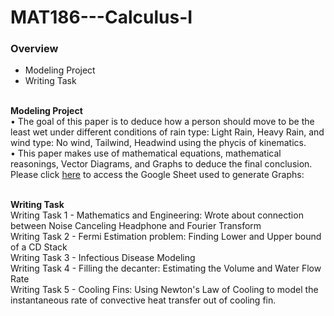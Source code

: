 # MAT186---Calculus-I

### Overview
- Modeling Project
- Writing Task

\
**Modeling Project**\
• The goal of this paper is to deduce how a person should move to be the least wet under different conditions of rain type: Light Rain, Heavy Rain, and wind type: No wind, Tailwind, Headwind using the phycis of kinematics.\
• This paper makes use of mathematical equations, mathematical reasonings, Vector Diagrams, and Graphs to deduce the final conclusion.
Please click [here](https://docs.google.com/spreadsheets/d/1F120sfcCm4gSIyCTpI1aTenhYvA_kivlxJa0i0NFK0Q/edit?usp=sharing) to access the Google Sheet used to generate Graphs:

\
**Writing Task**\
Writing Task 1 - Mathematics and Engineering: Wrote about connection between Noise Canceling Headphone and Fourier Transform\
Writing Task 2 - Fermi Estimation problem: Finding Lower and Upper bound of a CD Stack\
Writing Task 3 - Infectious Disease Modeling\
Writing Task 4 - Filling the decanter: Estimating the Volume and Water Flow Rate\
Writing Task 5 - Cooling Fins: Using Newton's Law of Cooling to model the instantaneous rate of convective heat transfer out of cooling fin.
